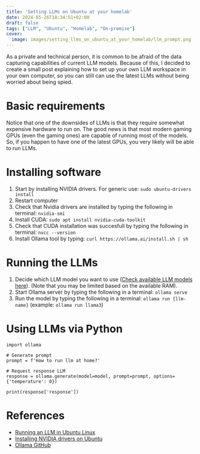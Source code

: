 ```yaml
---
title: 'Setting LLMs on Ubuntu at your homelab'
date: 2024-05-26T18:34:51+02:00
draft: false
tags: ["LLM", "Ubuntu", "Homelab", "On-premise"]
cover:
  image: images/setting_llms_on_ubuntu_at_your_homelab/llm_prompt.png
---
```


As a private and technical person, it is common to be afraid of the data capturing capabilities of current LLM models. Because of this, I decided to create a small post explaining how to set up your own LLM workspace in your own computer, so you can still can use the latest LLMs without being worried about being spied.

# Basic requirements
Notice that one of the downsides of LLMs is that they require somewhat expensive hardware to run on. The good news is that most modern gaming GPUs (even the gaming ones) are capable of running most of the models. So, if you happen to have one of the latest GPUs, you very likely will be able to run LLMs.

# Installing software

1. Start by installing NVIDIA drivers. For generic use: `sudo ubuntu-drivers install`
2. Restart computer
3. Check that Nvidia drivers are installed by typing the following in terminal: `nvidia-smi`
4. Install CUDA: `sudo apt install nvidia-cuda-toolkit`
5. Check that CUDA installation was succesfull by typing the following in terminal: `nvcc --version`
6. Install Ollama tool by typing: `curl https://ollama.ai/install.sh | sh`

# Running the LLMs

1. Decide which LLM model you want to use ([Check available LLM models here](https://ollama.com/library)). (Note that you may be limited based on the available RAM).
2. Start Ollama server by typing the following in a terminal: `ollama serve`
3. Run the model by typing the following in a terminal: `ollama run {llm-name}` (example: `ollama run llama3`)

# Using LLMs via Python


```
import ollama

# Generate prompt
prompt = f'How to run llm at home?'

# Request response LLM
response = ollama.generate(model=model, prompt=prompt, options={'temperature': 0})

print(response['response'])

```

# References

* [Running an LLM in Ubuntu Linux](https://www.jeremymorgan.com/blog/generative-ai/run-llm-locally-ubuntu/)
* [Installing NVIDIA drivers on Ubuntu](https://ubuntu.com/server/docs/nvidia-drivers-installation)
* [Ollama GitHub](https://github.com/ollama/ollama)





